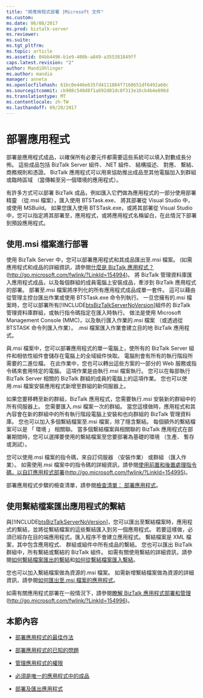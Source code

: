 ```yaml
---
title: "將應用程式部署 |Microsoft 文件"
ms.custom: 
ms.date: 06/08/2017
ms.prod: biztalk-server
ms.reviewer: 
ms.suite: 
ms.tgt_pltfrm: 
ms.topic: article
ms.assetid: 04bb4496-b1e9-400b-a849-a355381849ff
caps.latest.revision: "2"
author: MandiOhlinger
ms.author: mandia
manager: anneta
ms.openlocfilehash: 61bc0e446e635fd4111804f7160651df6492a60c
ms.sourcegitcommit: cb908c540d8f1a692d01dc8f313e16cb4b4e696d
ms.translationtype: MT
ms.contentlocale: zh-TW
ms.lasthandoff: 09/20/2017
---
```

# <a name="deploying-an-application"></a>部署應用程式
部署是應用程式成品，以確保所有必要元件都需要這些系統可以填入對數成長分佈。 這些成品包括 BizTalk Server 組件、.NET 組件、 結構描述、 對應、 繫結、 商務規則和憑證。 BizTalk 應用程式可以用來協助推出成品至其他電腦加入到群組或臨時區域 （當傳輸至另一個環境的應用程式）。  
  
 有許多方式可以部署 BizTalk 成品，例如匯入它們做為應用程式的一部分使用部署精靈 （從.msi 檔案），匯入使用 BTSTask.exe、 將其部署從 Visual Studio 中，或使用 MSBuild。 如果您匯入使用 BTSTask.exe，或將其部署從 Visual Studio 中，您可以指定將其部署至，應用程式，或將應用程式名稱留白，在此情況下部署到預設應用程式。  
  
## <a name="deploying-by-using-an-msi-file"></a>使用.msi 檔案進行部署  
 使用 BizTalk Server 中，您可以部署應用程式和其成品匯出至.msi 檔案。 (如需應用程式和成品的詳細資訊，請參閱[什麼是 BizTalk 應用程式？](http://go.microsoft.com/fwlink/?LinkId=154994) (http://go.microsoft.com/fwlink/?LinkId=154994)。 將 BizTalk 管理資料庫匯入應用程式成品，以及每個群組的成員電腦上安裝成品，牽涉到 BizTalk 應用程式的部署。 部署至.msi 檔案將序列化的所有應用程式成品成單一套件。 這可以藉由從管理主控台匯出作業或使用 BTSTask.exe 命令列執行。 一旦您擁有的.msi 檔案時，您可以部署所有[!INCLUDE[btsBizTalkServerNoVersion](../includes/btsbiztalkservernoversion-md.md)]組件的 BizTalk 管理資料庫群組，或執行指令碼指定在匯入時執行。 做法是使用 Microsoft Management Console (MMC)，以及執行匯入作業的.msi 檔案 （或透過從 BTSTASK 命令列匯入作業）。 .msi 檔案匯入作業會建立目的地 BizTalk 應用程式。  
  
 與.msi 檔案中，您可以部署應用程式的單一電腦上，使所有的 BizTalk Server 組件和相依性組件會儲存在電腦上的全域組件快取。 電腦則會有所有的執行階段所需要的二進位檔。 在此作業中，您也可以轉出這些方案的一部分的 Web 服務或指令碼來套用特定的電腦。 這項作業是由執行.msi 檔案執行。 您可以在每部執行 BizTalk Server 相關的 BizTalk 群組的成員的電腦上的這項作業。 您也可以使用.msi 檔案安裝應用程式新增至群組的新伺服器上。  
  
 如果您要移轉至新的群組，BizTalk 應用程式，您需要執行.msi 安裝新的群組中的所有伺服器上。 您需要匯入.msi 檔案一次的群組。 當您這樣做時，應用程式和其內容會在新的群組中的所有執行階段電腦上安裝和也向群組的 BizTalk 管理資料庫。 您也可以加入多個繫結檔案至.msi 檔案，除了隱含繫結。 每個額外的繫結檔案可以是 「 環境 」 相關聯。 當多個繫結檔案與相關聯的 BizTalk 應用程式在部署期間時，您可以選擇要使用的繫結檔案至您要部署為基礎的環境 （生產、 暫存或測試）。  
  
 您可以使用.msi 檔案的指令碼，來自訂伺服器 （安裝作業） 或群組 （匯入作業）。 如需使用.msi 檔案中的指令碼的詳細資訊，請參閱[使用前置和後置處理指令碼，以自訂應用程式部署](http://go.microsoft.com/fwlink/?LinkId=154995)(http://go.microsoft.com/fwlink/?LinkId=154995)。  
  
 部署應用程式步驟的檢查清單，請參閱[檢查清單： 部署應用程式](../technical-guides/checklist-deploying-an-application.md)。  
  
## <a name="exporting-an-applications-bindings-by-using-a-binding-file"></a>使用繫結檔案匯出應用程式的繫結  
 與[!INCLUDE[btsBizTalkServerNoVersion](../includes/btsbiztalkservernoversion-md.md)]，您可以匯出至繫結檔案時，應用程式的繫結，並將從繫結檔案的這些繫結匯入到另一個應用程式。 若要這樣做，必須已經存在目的端應用程式。匯入程序不會建立應用程式。 繫結檔案是 XML 檔案，其中包含應用程式、 群組或組件中所有成品的繫結。 您也可以匯出 BizTalk 群組中，所有繫結或繫結的 BizTalk 組件。 如需有關使用繫結的詳細資訊，請參閱[如何繫結檔案匯出的繫結](../technical-guides/how-to-export-bindings-to-a-binding-file.md)和[如何從繫結檔案匯入繫結](../technical-guides/how-to-import-bindings-from-a-binding-file.md)。  
  
 您也可以加入繫結檔案做為資源的.msi 檔案。 如需新增繫結檔案做為資源的詳細資訊，請參閱[如何匯出至.msi 檔案的應用程式](../technical-guides/how-to-export-an-application-to-an-msi-file.md)。  
  
 如需有關應用程式部署在一般情況下，請參閱[瞭解 BizTalk 應用程式部署和管理](http://go.microsoft.com/fwlink/?LinkId=154996)(http://go.microsoft.com/fwlink/?LinkId=154996)。  
  
## <a name="in-this-section"></a>本節內容  
  
-   [部署應用程式的最佳作法](../technical-guides/best-practices-for-deploying-an-application.md)  
  
-   [部署應用程式的已知的問題](../technical-guides/known-issues-with-deploying-an-application.md)  
  
-   [管理應用程式的權限](../technical-guides/permissions-for-managing-an-application.md)  
  
-   [必須是唯一的應用程式中的成品](../technical-guides/artifacts-that-must-be-unique-in-an-application.md)  
  
-   [部署及匯出應用程式](../technical-guides/deploying-and-exporting-an-application.md)